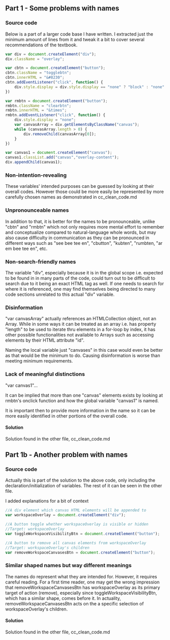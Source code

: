 ## Part 1 - Some problems with names

### Source code

Below is a part of a larger code base I have written. I extracted just the minimum amount of lines from it and tweak it a bit to cover several recommendations of the textbook.

```javascript
var div = document.createElement("div");
div.className = "overlay";

var cbtn = document.createElement("button");
cbtn.className = "togglebtn";
cbtn.innerHTML = "&#8230";
cbtn.addEventListener("click", function() {
    div.style.display = div.style.display == "none" ? "block" : "none";
})

var rmbtn = document.createElement("button");
rmbtn.className = "clearbtn";
rmbtn.innerHTML = "&times";
rmbtn.addEventListener("click", function() {
    div.style.display = "none";
    var canvasArray = div.getElementsByClassName("canvas");
    while (canvasArray.length > 0) {
        div.removeChild(canvasArray[0]);
    }
})

var canvas1 = document.createElement("canvas");
canvas1.classList.add("canvas","overlay-content");
div.appendChild(canvas1);
```

### Non-intention-revealing

These variables' intended purposes can be guessed by looking at their overall codes. However those could be more easily be represented by more carefully chosen names as demonstrated in cc_clean_code.md

### Unpronounceable names

In addition to that, it is better for the names to be pronounceable, unlike "cbtn" and "rmbtn" which not only requires more mental effort to remember and conceptualize compared to natural-language whole words, but may also cause difficulty in communication as they can be pronounced in different ways such as "see bee tee en", "cbutton", "kubten", "rumbten, "ar em bee tee en", etc.

### Non-search-friendly names

The variable "div", especially because it is in the global scope i.e. expected to be found in in many parts of the code, could turn out to be difficult to search due to it being an exact HTML tag as well. If one needs to search for where it is referenced, one may find themselves being directed to many code sections unrelated to this actual "div" variable.

### Disinformation

"var canvasArray" actually references an HTMLCollection object, not an Array. While in some ways it can be treated as an array i.e. has property "length" to be used to iterate thru elements in a for-loop by index, it has other possible functionalities not available to Arrays such as accessing elements by their HTML attribute "id".

Naming the local variable just "canvases" in this case would even be better as that would be the minimum to do. Causing disinformation is worse than meeting minimum requirements.

### Lack of meaningful distinctions

"var canvas1"...

It can be implied that more than one "canvas" elements exists by looking at rmbtn's onclick function and how the global variable "canvas1" is named.

It is important then to provide more information in the name so it can be more easily identified in other portions of the overall code.

#### Solution

Solution found in the other file, cc_clean_code.md


## Part 1b - Another problem with names

### Source code

Actually this is part of the solution to the above code, only including the declaration/initialization of variables. The rest of it can be seen in the other file.

I added explanations for a bit of context

```javascript
//A div element which canvas HTML elements will be appended to
var workspaceOverlay = document.createElement("div");

//A button toggle whether workspaceOverlay is visible or hidden
//Target: workspaceOverlay
var toggleWorkspaceVisibilityBtn = document.createElement("button");

//A button to remove all canvas elements from workspaceOverlay
//Target: workspaceOverlay's children
var removeWorkspaceCanvasesBtn = document.createElement("button");
```

### Similar shaped names but way different meanings

The names do represent what they are intended for. However, it requires careful reading. For a first time reader, one may get the wrong impression that removeWorkspaceCanvasesBtn has workspaceOverlay as its primary target of action (remove), especially since toggleWorkspaceVisibilityBtn, which has a similar shape, comes before it. In actuality, removeWorkspaceCanvasesBtn acts on the a specific selection of workspaceOverlay's children.

#### Solution

Solution found in the other file, cc_clean_code.md